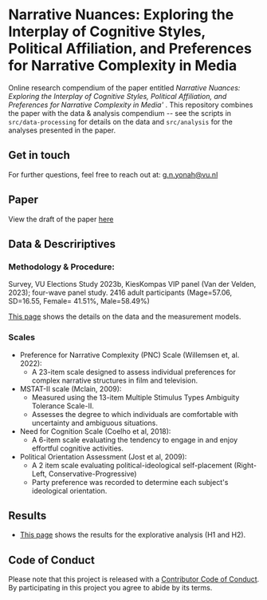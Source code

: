 # Narrative Nuances: Exploring the Interplay of Cognitive Styles, Political Affiliation, and Preferences for Narrative Complexity in Media

Online research compendium of the paper entitled _Narrative Nuances: Exploring the Interplay of Cognitive Styles, Political Affiliation, and Preferences for Narrative Complexity in Media'_ . 
This repository combines the  paper with the data &amp; analysis compendium -- see the scripts in `src/data-processing` for details on the data and `src/analysis` for the analyses presented in the paper.

## Get in touch
For further questions, feel free to reach out at: g.n.yonah@vu.nl

## Paper
View the draft of the paper [here](report/draft.pdf)

## Data  &amp; Descririptives

### Methodology & Procedure:
Survey, VU Elections Study 2023b,  KiesKompas VIP panel (Van der Velden, 2023); four-wave panel study.
2416 adult participants (Mage=57.06, SD=16.55, Female= 41.51%, Male=58.49%)

[This page](src/data-processing/data-processing.md) shows the  details on the data and  the measurement models.

### Scales
* Preference for Narrative Complexity (PNC) Scale (Willemsen et, al. 2022):
  - A 23-item scale designed to assess individual preferences for complex narrative structures in film and television.
* MSTAT-II scale (Mclain, 2009):
  - Measured using the 13-item Multiple Stimulus Types Ambiguity Tolerance Scale-II.
  - Assesses the degree to which individuals are comfortable with uncertainty and ambiguous situations.
* Need for Cognition Scale (Coelho et al, 2018):
  - A 6-item scale evaluating the tendency to engage in and enjoy effortful cognitive activities.
* Political Orientation Assessment (Jost et al, 2009):
  - A 2 item scale evaluating political-ideological self-placement (Right-Left, Conservative-Progressive)
  - Party preference was recorded to determine each subject's ideological orientation.
    


## Results

* [This page](src/analysis/analysis.md) shows the results for  the explorative analysis (H1 and H2).

## Code of Conduct
Please note that this project is released with a [Contributor Code of Conduct](CONDUCT.md). By participating in this project you agree to abide by its terms.
